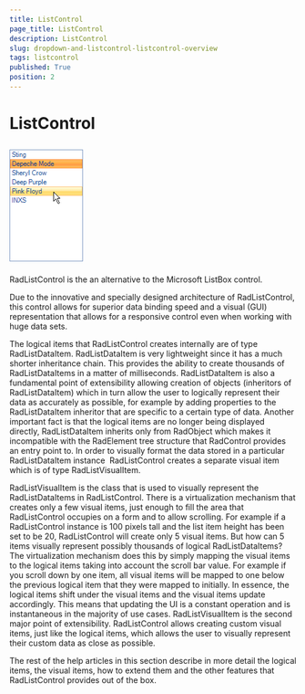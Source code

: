 ```yaml
---
title: ListControl
page_title: ListControl
description: ListControl
slug: dropdown-and-listcontrol-listcontrol-overview
tags: listcontrol
published: True
position: 2
---
```


# ListControl



## ![dropdown-and-listcontrol-listcontrol-overview 001](images/dropdown-and-listcontrol-listcontrol-overview001.png)

RadListControl is the an alternative to the Microsoft ListBox control.
        

Due to the innovative and specially designed architecture of RadListControl, this control
          allows for superior data binding speed and a visual (GUI)
          representation that allows for a responsive control even when working with huge data sets.
        

The logical items that RadListControl creates internally are of type RadListDataItem.
          RadListDataItem is very lightweight since it has a much shorter inheritance chain.
          This provides the ability to create thousands of RadListDataItems in a matter of milliseconds.
          RadListDataItem is also a fundamental point of extensibility allowing creation of objects (inheritors of RadListDataItem)
          which in turn allow the user to logically represent their data as accurately as possible, 
          for example by adding properties to the RadListDataItem inheritor that are specific to a certain type of data.
          Another important fact is that the logical items are no longer being displayed directly,
          RadListDataItem inherits only from RadObject which makes it incompatible with the RadElement tree
          structure that RadControl provides an entry point to. In order to visually format the data stored in a
          particular RadListDataItem instance  RadListControl creates a separate visual item which is of type RadListVisualItem.
        

RadListVisualItem is the class that is used to visually represent the RadListDataItems in RadListControl.
          There is a virtualization mechanism that creates only a few visual items, just enough to fill the area that
          RadListControl occupies on a form and to allow scrolling. For example if a RadListControl instance is 100
          pixels tall and the list item height has been set to be 20, RadListControl will create only 5 visual items. But how can
          5 items visually represent possibly thousands of logical RadListDataItems? The virtualization mechanism does this by simply
          mapping the visual items to the logical items taking into account the scroll bar value. For example if you scroll down by 
          one item, all visual items will be mapped to one below the previous logical item that they were mapped to initially. In 
          essence, the logical items shift under the visual items and the visual items update accordingly. This means that updating 
          the UI is a constant operation and is instantaneous in the majority of use cases.
          RadListVisualItem is the second major point of extensibility.
          RadListControl allows creating custom visual items, just like the logical items, which allows the user to visually represent 
          their custom data as close as possible.
        

The rest of the help articles in this section describe in more detail the logical items, the visual items, how to extend
          them and the other features that RadListControl provides out of the box.
        
